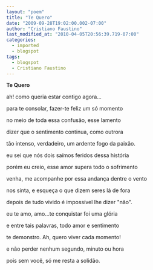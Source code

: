 ```yaml
---
layout: "poem"
title: "Te Quero"
date: "2009-09-28T19:02:00.002-07:00"
author: "Cristiano Faustino"
last_modified_at: "2010-04-05T20:56:39.719-07:00"
categories:
  - imported
  - blogspot
tags:
  - blogspot
  - Cristiano Faustino
---
```


<span style="font-weight: bold;">Te Quero

ah! como queria estar contigo agora...

para te consolar, fazer-te feliz um só momento

no meio de toda essa confusão, esse lamento

dizer que o sentimento continua, como outrora

tão intenso, verdadeiro, um ardente fogo da paixão.

eu sei que nós dois saímos feridos dessa história

porém eu creio, esse amor supera todo o sofrimento

venha, me acompanhe por essa andança dentre o vento

nos sinta, e esqueça o que dizem seres lá de fora

depois de tudo vivido é impossível lhe dizer "não".

eu te amo, amo...te conquistar foi uma glória

e entre tais palavras, todo amor e sentimento

te demonstro. Ah, quero viver cada momento!

e não perder nenhum segundo, minuto ou hora

pois sem você, só me resta a solidão.</span>